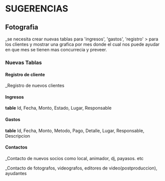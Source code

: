 # SUGERENCIAS

## Fotografia
_se necesita crear nuevas tablas para 'ingresos', 'gastos', 'registro' > para los clientes y mostrar una grafica por mes donde el cual nos puede ayudar en que mes se tienen mas concurrecia y preveer.

### Nuevas Tablas

#### Registro de cliente 

_Registro de nuevos clientes

#### Ingresos 

**table**
Id, Fecha, Monto, Estado, Lugar, Responsable

#### Gastos 

**table**
Id, Fecha, Monto, Metodo, Pago, Detalle, Lugar, Responsable, Descripcion

#### Contactos
_Contacto de nuevos socios como local, animador, dj, payasos. etc

_Contacto de fotografos, videografos, editores de video(postproduccion), ayudantes